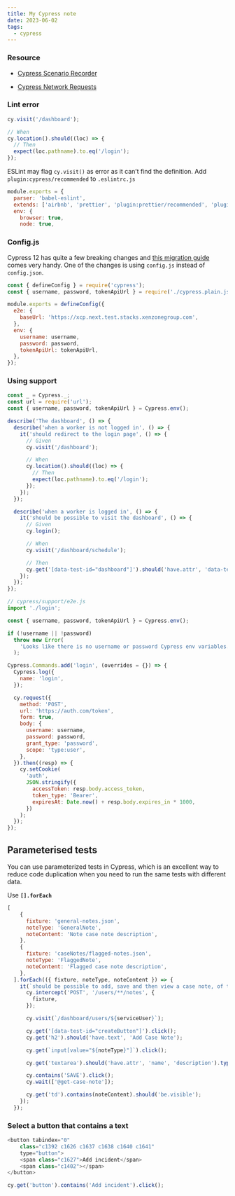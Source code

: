 ```yaml
---
title: My Cypress note
date: 2023-06-02
tags:
  - cypress
---
```


### Resource

- [Cypress Scenario Recorder](https://chrome.google.com/webstore/detail/cypress-scenario-recorder/fmpgoobcionmfneadjapdabmjfkmfekb/related?hl=en)

- [Cypress Network Requests](https://docs.cypress.io/guides/guides/network-requests)

### Lint error

```javascript
cy.visit('/dashboard');

// When
cy.location().should((loc) => {
  // Then
  expect(loc.pathname).to.eq('/login');
});
```

ESLint may flag `cy.visit()` as error as it can’t find the definition. Add `plugin:cypress/recommended` to `.eslintrc.js`

```javascript
module.exports = {
  parser: 'babel-eslint',
  extends: ['airbnb', 'prettier', 'plugin:prettier/recommended', 'plugin:cypress/recommended'],
  env: {
    browser: true,
    node: true,
```

### Config.js

Cypress 12 has quite a few breaking changes and [this migration guide](https://docs.cypress.io/guides/references/migration-guide) comes very handy. One of the changes is using `config.js` instead of `config.json`. 

```javascript
const { defineConfig } = require('cypress');
const { username, password, tokenApiUrl } = require('./cypress.plain.json');

module.exports = defineConfig({
  e2e: {
    baseUrl: 'https://xcp.next.test.stacks.xenzonegroup.com',
  },
  env: {
    username: username,
    password: password,
    tokenApiUrl: tokenApiUrl,
  },
});
```

### Using support

```javascript
const _ = Cypress._;
const url = require('url');
const { username, password, tokenApiUrl } = Cypress.env();

describe('The dashboard', () => {
  describe('when a worker is not logged in', () => {
    it('should redirect to the login page', () => {
      // Given
      cy.visit('/dashboard');

      // When
      cy.location().should((loc) => {
        // Then
        expect(loc.pathname).to.eq('/login');
      });
    });
  });

  describe('when a worker is logged in', () => {
    it('should be possible to visit the dashboard', () => {
      // Given
      cy.login();

      // When
      cy.visit('/dashboard/schedule');

      // Then
      cy.get('[data-test-id="dashboard"]').should('have.attr', 'data-test-id', 'dashboard');
    });
  });
});
```

```javascript
// cypress/support/e2e.js
import './login';
```

```javascript
const { username, password, tokenApiUrl } = Cypress.env();

if (!username || !password)
  throw new Error(
    'Looks like there is no username or password Cypress env variables. Make sure you have cypress.env.json configured correctly! See README - One time setup: environment variables'
  );

Cypress.Commands.add('login', (overrides = {}) => {
  Cypress.log({
    name: 'login',
  });

  cy.request({
    method: 'POST',
    url: 'https://auth.com/token',
    form: true,
    body: {
      username: username,
      password: password,
      grant_type: 'password',
      scope: 'type:user',
    },
  }).then((resp) => {
    cy.setCookie(
      'auth',
      JSON.stringify({
        accessToken: resp.body.access_token,
        token_type: 'Bearer',
        expiresAt: Date.now() + resp.body.expires_in * 1000,
      })
    );
  });
});
```

## Parameterised tests

You can use parameterized tests in Cypress, which is an excellent way to reduce code duplication when you need to run the same tests with different data.

Use **`[].forEach`** 

```javascript
[
    {
      fixture: 'general-notes.json',
      noteType: 'GeneralNote',
      noteContent: 'Note case note description',
    },
    {
      fixture: 'caseNotes/flagged-notes.json',
      noteType: 'FlaggedNote',
      noteContent: 'Flagged case note description',
    },
  ].forEach(({ fixture, noteType, noteContent }) => {
    it(`should be possible to add, save and then view a case note, of type "${noteType}"`, () => {
      cy.intercept('POST', '/users/**/notes', {
        fixture,
      });

      cy.visit(`/dashboard/users/${serviceUser}`);

      cy.get('[data-test-id="createButton"]').click();
      cy.get('h2').should('have.text', 'Add Case Note');

      cy.get(`input[value="${noteType}"]`).click();

      cy.get('textarea').should('have.attr', 'name', 'description').type(noteContent);

      cy.contains('SAVE').click();
      cy.wait(['@get-case-note']);

      cy.get('td').contains(noteContent).should('be.visible');
    });
  });
```

### Select a button that contains a text

```javascript
<button tabindex="0" 
	class="c1392 c1626 c1637 c1638 c1640 c1641" 
	type="button">
	<span class="c1627">Add incident</span>
	<span class="c1402"></span>
</button>

cy.get('button').contains('Add incident').click();
```

